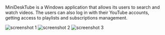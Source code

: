 MiniDeskTube is a Windows application that allows its users to search and watch videos.
The users can also log in with their YouTube accounts, getting access to playlists and subscriptions management.

![screenshot 1](quitrk/MiniDeskTube/blob/master/img/1.png)
![screenshot 2](quitrk/MiniDeskTube/blob/master/img/2.png)
![screenshot 3](quitrk/MiniDeskTube/blob/master/img/3.png)
